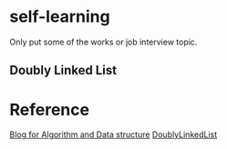 # self-learning
Only put some of the works or job interview topic.

## Doubly Linked List




# Reference
[Blog for Algorithm and Data structure](http://alrightchiu.github.io/SecondRound/mu-lu-yan-suan-fa-yu-zi-liao-jie-gou.html)
[DoublyLinkedList](https://www.tutorialspoint.com/python_data_structure/python_advanced_linked_list.htm)